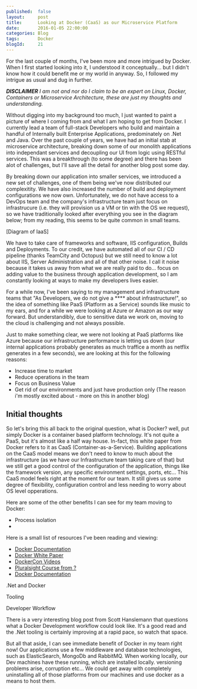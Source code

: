 ```yaml
---
published: 	false
layout: 	post
title:		Looking at Docker (CaaS) as our Microservice Platform
date: 		2016-01-05 22:00:00
categories: Blog
tags: 		Docker
blogId:     21
---
```


For the last couple of months, I've been more and more intrigued by Docker. When I first started looking into it, I understood it conceptually... but I didn't know how it could benefit me or my world in anyway. So, I followed my intrigue as usual and dug in further. 

***DISCLAIMER*** *I am not and nor do I claim to be an expert on Linux, Docker, Containers or Microservice Architecture, these are just my thoughts and understanding.*   

Without digging into my background too much, I just wanted to paint a picture of where I coming from and what I am hoping to get from Docker. I currently lead a team of full-stack Developers who build and maintain a handful of Internally built Enterprise Applications, predominately on .Net and Java. Over the past couple of years, we have had an initial stab at microservice architecture, breaking down some of our monolith applications into independant services and decoupling our UI from logic using RESTful services. This was a breakthrough (to some degree) and there has been alot of challenges, but I'll save all the detail for another blog post some day. 

By breaking down our application into smaller services, we introduced a new set of challenges, one of them being we've now distributed our complexitity. We have also increased the number of build and deployment configurations we now own. Unfortunately, we do not have access to a DevOps team and the company's infrastructure team just focus on infrastrucure (i.e. they will provision us a VM or tin with the OS we request), so we have traditionally looked after everything you see in the diagram below; from my reading, this seems to be quite common in small teams. 

[Diagram of IaaS]

 We have to take care of frameworks and software, IIS configuration, Builds and Deployments. To our credit, we have automated all of our CI / CD pipeline (thanks TeamCity and Octopus) but we still need to know a lot about IIS, Server Administration and all of that other noise. I call it noise because it takes us away from what we are really paid to do... focus on adding value to the business through application development, so I am constantly looking at ways to make my developers lives easier.
 
 For a while now, I've been saying to my management and infrastructure teams that "As Developers, we do not give a **** about infrastructure!", so the idea of something like PaaS (Platform as a Service) sounds like music to my ears, and for a while we were looking at Azure or Amazon as our way forward. But understandibly, due to sensitive data we work on, moving to the cloud is challenging and not always possible.
 
 Just to make something clear, we were not looking at PaaS platforms like Azure because our infrastructure performance is letting us down (our internal applications probably generates as much traffice a month as netflix generates in a few seconds), we are looking at this for the following reasons:
 
- Increase time to market
- Reduce operations in the team
- Focus on Business Value
- Get rid of our environments and just have production only (The reason i'm mostly excited about - more on this in another blog)
 
## Initial thoughts

So let's bring this all back to the original question, what is Docker? well, put simply Docker is a container based platform technology. It's not quite a PaaS, but it's almost like a half way house. In-fact, this white paper from Docker refers to it as CaaS (Container-as-a-Service). Building applications on the CaaS model means we don't need to know to much about the infrastructure (as we have our Infrastructure team taking care of that) but we still get a good control of the configuration of the application, things like the framework version, any specific environment settings, ports, etc... This CaaS model feels right at the moment for our team. It still gives us some degree of flexibility, configuration control and less needing to worry about OS level opperations.

Here are some of the other benefits I can see for my team moving to Docker:
- Process isolation
- 

Here is a small list of resources I've been reading and viewing:
* [Docker Documentation](http://docs.docker.com)
* [Docker White Paper](http://docs.docker.com)
* [DockerCon Videos](http://docs.docker.com)
* [Pluralsight Course from ?](http://docs.docker.com)
* [Docker Documentation](http://docs.docker.com)




.Net and Docker

Tooling

Developer Workflow

There is a very interesting blog post from Scott Hanslemann that questions what a Docker Development workflow could look like. It's a good read and the .Net tooling is certainly improving at a rapid pace, so watch that space.

But all that aside, I can see immediate benefit of Docker in my team right now! Our applications use a few middleware and database technologies, such as ElasticSearch, MongoDb and RabbitMQ. When working locally, our Dev machines have these running, which are installed  locally. versioning problems arise, corruption etc... We could get away with completely uninstalling all of those platforms from our machines and use docker as a means to host them.  